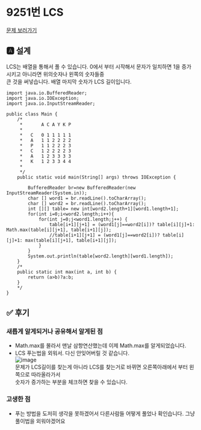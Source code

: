 # 9251번 LCS
[문제 보러가기](https://www.acmicpc.net/problem/9251)

## 🅰 설계
LCS는 배열을 통해서 풀 수 있습니다. 0에서 부터 시작해서 문자가 일치하면 1을 증가시키고 아니라면 위의숫자나 왼쪽의 숫자들중  
큰 것을 써넣습니다. 배열 마지막 숫자가 LCS 길이입니다.

```
import java.io.BufferedReader;
import java.io.IOException;
import java.io.InputStreamReader;

public class Main {
	/*
	 *       A C A Y K P
	 *    
	 *   C   0 1 1 1 1 1
	 *   A   1 1 2 2 2 2
	 *   P   1 1 2 2 2 3
	 *   C   1 2 2 2 2 3
	 *   A   1 2 3 3 3 3
	 *   K   1 2 3 3 4 4
	 *   
	 */
	public static void main(String[] args) throws IOException {

		BufferedReader br=new BufferedReader(new InputStreamReader(System.in));
		char [] word1 = br.readLine().toCharArray();
		char [] word2 = br.readLine().toCharArray();
		int [][] table= new int[word2.length+1][word1.length+1]; 
		for(int i=0;i<word2.length;i++){
			for(int j=0;j<word1.length;j++) {
				table[i+1][j+1] = (word1[j]==word2[i])? table[i][j]+1: Math.max(table[i][j+1], table[i+1][j]);
				//table[i+1][j+1] = (word1[j]==word2[i])? table[i][j]+1: max(table[i][j+1], table[i+1][j]);
			}
		}
		System.out.println(table[word2.length][word1.length]);
	}
	/*
	public static int max(int a, int b) {
		return (a>b)?a:b;
	}
	*/
}
```
## ✅ 후기
### 새롭게 알게되거나 공유해서 알게된 점
* Math.max를 몰라서 맨날 삼항연산했는데 이제 Math.max를 알게되었습니다.  
* LCS 푸는법을 외워서. 다신 안잊어버릴 것 같습니다.  
![image](https://user-images.githubusercontent.com/37682970/106101486-4fa7bb00-6181-11eb-80f3-a5873671fa9d.png)  
문제가 LCS길이를 찾는게 아니라 LCS를 찾는거로 바뀌면 오른쪽아래에서 부터 왼쪽으로 따라올라가서   
숫자가 증가하는 부분을 체크하면 찾을 수 있습니다.

### 고생한 점
* 푸는 방법을 도저히 생각을 못하겠어서 다른사람들 어떻게 풀었나 확인습니다. 그냥 풀이법을 외워야겠어요
